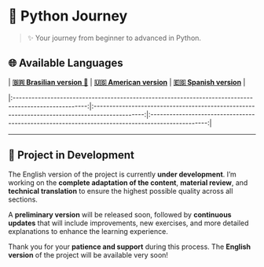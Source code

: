 # 🐍 Python Journey

> ✨ Your journey from beginner to advanced in Python.

## 🌐 Available Languages

| **[🇧🇷 Brasilian version 🌟](README-BR.md)** | **[🇺🇸 American version](README.md)** | **[🇪🇸 Spanish version](README-ES.md)** |

|:-----------------------------------------------------------------------------------------------------:|:----------------------------------------------------------------------------------------------:|:------------------------------------------------------------------------------------------------:|

---

## 🔧 Project in Development

The English version of the project is currently **under development**.
I’m working on the **complete adaptation of the content**, **material review**, and **technical translation** to ensure the highest possible quality across all sections.

A **preliminary version** will be released soon, followed by **continuous updates** that will include improvements, new exercises, and more detailed explanations to enhance the learning experience.

Thank you for your **patience and support** during this process.
The **English version** of the project will be available very soon!
